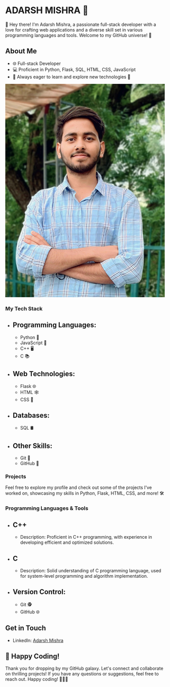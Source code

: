 # ADARSH MISHRA 🚀

👋 Hey there! I'm Adarsh Mishra, a passionate full-stack developer with a love for crafting web applications and a diverse skill set in various programming languages and tools. Welcome to my GitHub universe! 🌌

## About Me

- 🌐 Full-stack Developer
- 💻 Proficient in Python, Flask, SQL, HTML, CSS, JavaScript
- 🚀 Always eager to learn and explore new technologies 🧠

<div align="center">
  <img src="https://github.com/adarshmishra260/adarshmishra260/blob/main/DefaultMode.jpg" alt="Profile Images">
</div>

### My Tech Stack

- ## Programming Languages:
  - Python 🐍
  - JavaScript 🚀
  - C++ 🖥️
  - C 📚

- ## Web Technologies:
  - Flask 🌐
  - HTML 🕸️
  - CSS 🎨

- ## Databases:
  - SQL 🛢️

- ## Other Skills:
  - Git 🔄
  - GitHub 🐙

### Projects

Feel free to explore my profile and check out some of the projects I've worked on, showcasing my skills in Python, Flask, HTML, CSS, and more! 🛠️

### Programming Languages & Tools

- ## C++
  - Description: Proficient in C++ programming, with experience in developing efficient and optimized solutions.
  
- ## C
  - Description: Solid understanding of C programming language, used for system-level programming and algorithm implementation.

- ## Version Control:
  - Git 🕵️
  - GitHub 🌐

## Get in Touch

- LinkedIn: [Adarsh Mishra](linkedin.com/adarshmishra26)

## 🚀 Happy Coding!

Thank you for dropping by my GitHub galaxy. Let's connect and collaborate on thrilling projects! If you have any questions or suggestions, feel free to reach out. Happy coding! 👨‍💻✨
